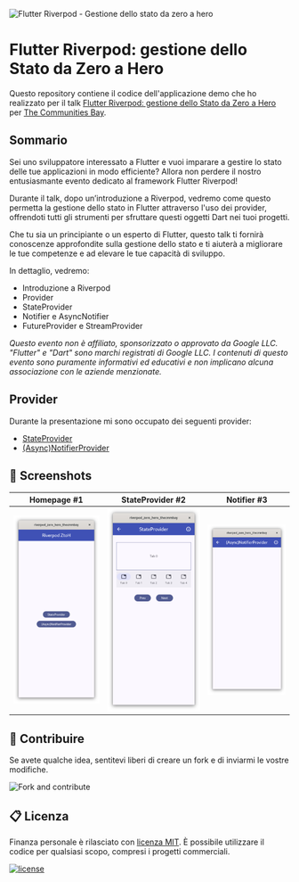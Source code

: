 ![Flutter Riverpod - Gestione dello stato da zero a hero](https://thecmmbay.com/cache/covers_event/media/covers/2024-09-16_flutter-riverpod-gestione-dello-stato-da-zero-a-hero_ko7mkrjyw_77425add.jpg.webp)

# Flutter Riverpod: gestione dello Stato da Zero a Hero

Questo repository contiene il codice dell'applicazione demo che ho realizzato per il talk [Flutter Riverpod: gestione dello Stato da Zero a Hero](https://thecmmbay.com/eventi/flutter-riverpod-gestione-dello-stato-da-zero-a-hero-ko7mkrjyw) per [The Communities Bay](https://thecmmbay.com/).

## Sommario

Sei uno sviluppatore interessato a Flutter e vuoi imparare a gestire lo stato delle tue applicazioni in modo efficiente? Allora non perdere il nostro entusiasmante evento dedicato al framework Flutter Riverpod!

Durante il talk, dopo un’introduzione a Riverpod, vedremo come questo permetta la gestione dello stato in Flutter attraverso l'uso dei provider, offrendoti tutti gli strumenti per sfruttare questi oggetti Dart nei tuoi progetti.

Che tu sia un principiante o un esperto di Flutter, questo talk ti fornirà conoscenze approfondite sulla gestione dello stato e ti aiuterà a migliorare le tue competenze e ad elevare le tue capacità di sviluppo.

In dettaglio, vedremo:

* Introduzione a Riverpod
* Provider
* StateProvider
* Notifier e AsyncNotifier
* FutureProvider e StreamProvider

*Questo evento non è affiliato, sponsorizzato o approvato da Google LLC. "Flutter" e "Dart" sono marchi registrati di Google LLC. I contenuti di questo evento sono puramente informativi ed educativi e non implicano alcuna associazione con le aziende menzionate.*

## Provider

Durante la presentazione mi sono occupato dei seguenti provider:

* [StateProvider](https://riverpod.dev/docs/providers/state_provider)
* [(Async)NotifierProvider](https://riverpod.dev/docs/providers/notifier_provider)

## 📱 Screenshots

| Homepage #1 | StateProvider #2 | Notifier #3 |
|-|-|-|
| <img width=300 src="screenshot/homepage.png"> | <img width=300 src="screenshot/state_provider_page.png"> | <img width=300 src="screenshot/notifier_page.png"> |


## 💎 Contribuire

Se avete qualche idea, sentitevi liberi di creare un fork e di inviarmi le vostre modifiche.

<img alt="Fork and contribute" src="https://img.shields.io/badge/Ask%20me-anything-1abc9c.svg" />

## 📋 Licenza

Finanza personale è rilasciato con [licenza MIT](LICENSE.md). È possibile utilizzare il codice per qualsiasi scopo, compresi i progetti commerciali.

[![license](https://img.shields.io/badge/License-MIT-yellow.svg)](https://opensource.org/licenses/MIT)
